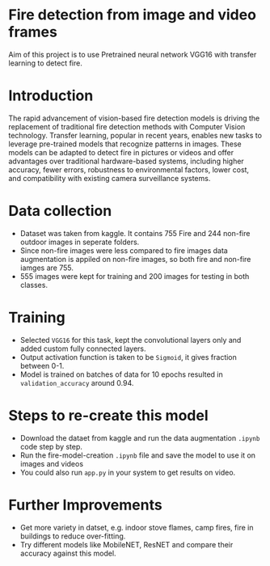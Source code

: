 # Fire detection from image and video frames
Aim of this project is to use Pretrained neural network VGG16 with transfer learning to detect fire.

# Introduction
The rapid advancement of vision-based fire detection models is driving the replacement of traditional fire detection methods with Computer Vision technology. Transfer learning, popular in recent years, enables new tasks to leverage pre-trained models that recognize patterns in images. These models can be adapted to detect fire in pictures or videos and offer advantages over traditional hardware-based systems, including higher accuracy, fewer errors, robustness to environmental factors, lower cost, and compatibility with existing camera surveillance systems.

# Data collection
- Dataset was taken from kaggle. It contains 755 Fire and 244 non-fire outdoor images in seperate folders.
- Since non-fire images were less compared to fire images data augmentation is appiled on non-fire images, so both fire and non-fire iamges are 755.
- 555 images were kept for training and 200 images for testing in both classes.

# Training
- Selected `VGG16` for this task, kept the convolutional layers only and added custom fully connected layers.
- Output activation function is taken to be `Sigmoid`, it gives fraction between 0-1.
- Model is trained on batches of data for 10 epochs resulted in `validation_accuracy` around 0.94.

# Steps to re-create this model
- Download the dataet from kaggle and run the data augmentation `.ipynb` code step by step.
- Run the fire-model-creation `.ipynb` file and save the model to use it on images and videos
- You could also run `app.py` in your system to get results on video.

# Further Improvements
- Get more variety in datset, e.g. indoor stove flames, camp fires, fire in buildings to reduce over-fitting.
- Try different models like MobileNET, ResNET and compare their accuracy against this model.
